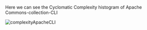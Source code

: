 Here we can see the Cyclomatic Complexity histogram of Apache Commons-collection-CLI

![complexityApacheCLI](https://github.com/user-attachments/assets/f2548533-29e7-4b9d-94f7-bb740f427964)
